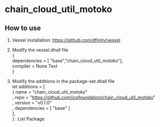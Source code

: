 # chain_cloud_util_motoko
## How to use
1.  Vessel installation:  https://github.com/dfinity/vessel  
2.  Modify the vessel.dhall file  
    {  
        dependencies = [ "base","chain_cloud_util_motoko"],  
        compiler = None Text  
    }  

3.  Modify the additions in the package-set.dhall file  
    let additions = [  
    { name = "chain_cloud_util_motoko"  
    , repo = "https://github.com/icpfoundation/chain_cloud_util_motoko"  
    , version = "v0.1.0"  
    , dependencies = [ "base" ]  
    },  
    ] : List Package  

